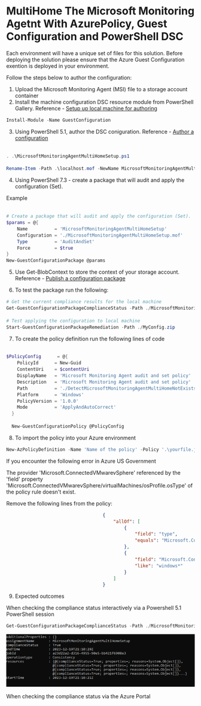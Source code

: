# MultiHome The Microsoft Monitoring Agetnt With AzurePolicy, Guest Configuration and PowerShell DSC

Each environment will have a unique set of files for this solution. Before deploying the solution please ensure that the Azure Guest Configuration exention is deployed in your environment. 

Follow the steps below to author the configuration:

1. Upload the Microsoft Monitoring Agent (MSI) file to a storage account container
2. Install the machine configuration DSC resource module from PowerShell Gallery. Reference - [Setup up local machine for authoring](https://learn.microsoft.com/en-us/azure/governance/machine-configuration/how-to-set-up-authoring-environment)

```powershell
Install-Module -Name GuestConfiguration
```

3. Using PowerShell 5.1, author the DSC coniguration. Reference - [Author a configuration](https://learn.microsoft.com/en-us/azure/governance/machine-configuration/how-to-create-package#author-a-configuration)

```powershell

. .\MicrosoftMonitoringAgentMultiHomeSetup.ps1

Rename-Item -Path .\localhost.mof -NewName MicrosoftMonitoringAgentMultiHomeSetup.mof -PassThru

```

4. Using PowerShell 7.3 - create a package that will audit and apply the configuration (Set).

Example

```powershell

# Create a package that will audit and apply the configuration (Set).
$params = @{
    Name          = 'MicrosoftMonitoringAgentMultiHomeSetup'
    Configuration = './MicrosoftMonitoringAgentMultiHomeSetup.mof'
    Type          = 'AuditAndSet'
    Force         = $true
}
New-GuestConfigurationPackage @params

```

5. Use Get-BlobContext to store the context of your storage account. Reference - [Publish a configuration package](https://learn.microsoft.com/en-us/azure/governance/machine-configuration/how-to-publish-package#publish-a-configuration-package)

6. To test the package run the following:

```powershell
# Get the current compliance results for the local machine
Get-GuestConfigurationPackageComplianceStatus -Path ./MicrosoftMonitoringAgentMultiHomeSetup.zip

# Test applying the configuration to local machine
Start-GuestConfigurationPackageRemediation -Path ./MyConfig.zip

```

7. To create the policy definition run the following lines of code

```powershell

$PolicyConfig      = @{
    PolicyId      = New-Guid
    ContentUri    = $contentUri
    DisplayName   = 'Microsoft Monitoring Agent audit and set policy'
    Description   = 'Microsoft Monitoring Agent audit and set policy'
    Path          = './DetectMicrosoftMonitoringAgentMultiHomeNotExists.json'
    Platform      = 'Windows'
    PolicyVersion = '1.0.0'
    Mode          = 'ApplyAndAutoCorrect'
  }

  New-GuestConfigurationPolicy @PolicyConfig
```

8. To import the policy into your Azure environment

```powershell
New-AzPolicyDefinition -Name 'Name of the policy' -Policy '.\yourfile.json'

```

If you encounter the following error in Azure US Government

The provider 'Microsoft.ConnectedVMwarevSphere' referenced by the 'field' property 'Microsoft.ConnectedVMwarevSphere/virtualMachines/osProfile.osType' of the policy rule doesn't exist.

Remove the following lines from the policy:

```json
                                    {
                                        "allOf": [
                                            {
                                                "field": "type",
                                                "equals": "Microsoft.ConnectedVMwarevSphere/virtualMachines"
                                            },
                                            {
                                                "field": "Microsoft.ConnectedVMwarevSphere/virtualMachines/osProfile.osType",
                                                "like": "windows*"
                                            }
                                        ]
                                    }
```

9. Expected outcomes

When checking the compliance status interactively via a Powershell 5.1 PowerShell session

```powershell
Get-GuestConfigurationPackageComplianceStatus -Path ./MicrosoftMonitoringAgentMultiHomeSetup.zip
```

![Alt text](images/image.png)

When checking the compliance status via the Azure Portal
